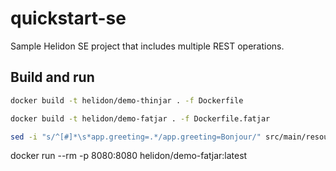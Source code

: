 # quickstart-se

Sample Helidon SE project that includes multiple REST operations.

## Build and run


```bash
docker build -t helidon/demo-thinjar . -f Dockerfile
```

```bash
docker build -t helidon/demo-fatjar . -f Dockerfile.fatjar
```

```bash
sed -i "s/^[#]*\s*app.greeting=.*/app.greeting=Bonjour/" src/main/resources/application.properties
```

docker run --rm -p 8080:8080 helidon/demo-fatjar:latest